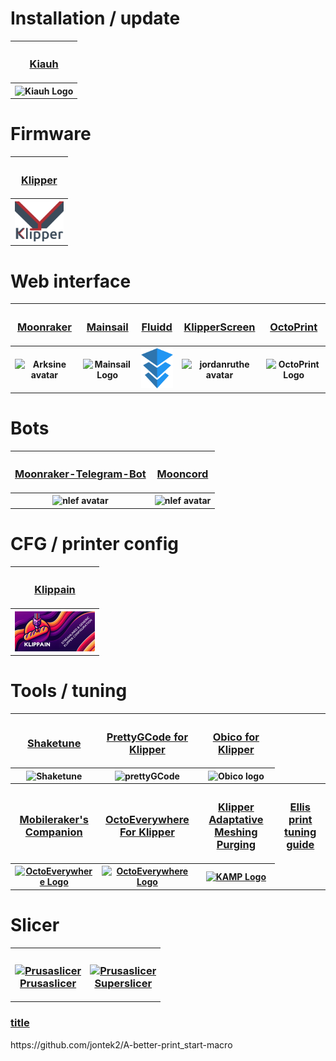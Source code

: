 <h1>Installation / update</h1>
<table>
<tr>
<th><h3><a href="https://github.com/dw-0/kiauh">Kiauh</a></h3></th>
</tr>
<tr>
<th><img src="https://raw.githubusercontent.com/dw-0/kiauh/master/resources/screenshots/kiauh.png" alt="Kiauh Logo" height="64"></th>
</tr>
</table>

<h1>Firmware</h1>
<table>
<tr>
<th><h3><a href="https://github.com/Klipper3d/klipper">Klipper</a></h3></th>
</tr>
<tr>
<th><img src="https://raw.githubusercontent.com/Klipper3d/klipper/master/docs/img/klipper-logo.png" alt="Klipper Logo" height="64"></th>
</tr>
</table>

<h1>Web interface</h1>
<table>
<tr>
<th><h3><a href="https://github.com/Arksine/moonraker">Moonraker</a></h3></th>
<th><h3><a href="https://github.com/mainsail-crew/mainsail">Mainsail</a></h3></th>
<th><h3><a href="https://github.com/fluidd-core/fluidd">Fluidd</a></h3></th>
<th><h3><a href="https://github.com/jordanruthe/KlipperScreen">KlipperScreen</a></h3></th>
<th><h3><a href="https://github.com/OctoPrint/OctoPrint">OctoPrint</a></h3></th>
</tr>
<tr>
<th><img src="https://avatars.githubusercontent.com/u/9563098?v=4" alt="Arksine avatar" height="64"></th>
<th><img src="https://raw.githubusercontent.com/mainsail-crew/docs/master/assets/img/logo.png" alt="Mainsail Logo" height="64"></th>
<th><img src="https://raw.githubusercontent.com/fluidd-core/fluidd/master/docs/assets/images/logo.svg" alt="Fluidd Logo" height="64"></th>
<th><img src="https://avatars.githubusercontent.com/u/31575189?v=4" alt="jordanruthe avatar" height="64"></th>
<th><img src="https://camo.githubusercontent.com/33da288e35b5e01f85fd3cb8247691b065d05474308f98e6d082918227600af3/68747470733a2f2f6f63746f7072696e742e6f72672f6173736574732f696d672f6c6f676f2e706e67" alt="OctoPrint Logo" height="64"></th>
</tr>
</table>


<h1>Bots</h1>
<table>
<tr>
<th><h3><a href="https://github.com/nlef/moonraker-telegram-bot">Moonraker-Telegram-Bot</a></h3></th>
<th><h3><a href="https://github.com/nlef/moonraker-telegram-bot">Mooncord</a></h3></th>
</tr>
<tr>
<th><img src="https://avatars.githubusercontent.com/u/52351624?v=4" alt="nlef avatar" height="64"></th>
<th><img src="https://raw.githubusercontent.com/eliteSchwein/mooncord/master/assets/images/github-title.png" alt="nlef avatar" height="64"></th>
</tr>
</table>


<h1>CFG / printer config</h1>
<table>
<tr>
<th><h3><a href="https://github.com/Frix-x/klippain">Klippain</a></h3></th>
</tr>
<tr>
<th><img src="https://github.com/Frix-x/klippain/raw/main/docs/klippain.png"alt="klippain" height="64"></th>
</tr>
</table>

<h1>Tools / tuning</h1>
<table>
<tr>
<th><h3><a href="https://github.com/Frix-x/klippain-shaketune/tree/main">Shaketune</a></h3></th>
<th><h3><a href="https://github.com/Kragrathea/pgcode">PrettyGCode for Klipper</a></h3></th>
<th><h3><a href="https://github.com/TheSpaghettiDetective/moonraker-obico">Obico for Klipper</a></h3></th>
</tr>

<tr>
<th><img src="https://github.com/Frix-x/klippain-shaketune/raw/main/docs/banner.png" alt="Shaketune" height="64"></th>
<th><img src="https://raw.githubusercontent.com/Kragrathea/pgcode/main/img/pgc_screen1.jpg" alt="prettyGCode" height="64"></th>
<th><img src="https://avatars.githubusercontent.com/u/46323662?s=200&v=4" alt="Obico logo" height="64"></th>
</tr>


<tr>
<th><h3><a href="https://github.com/Clon1998/mobileraker_companion">Mobileraker's Companion</a></h3></th>
<th><h3><a href="https://octoeverywhere.com/?source=kiauh_readme">OctoEverywhere For Klipper</a></h3></th>
<th><h3><a href="https://github.com/kyleisah/Klipper-Adaptive-Meshing-Purging">Klipper Adaptative Meshing Purging</a></h3></th>
<th><h3><a href="https://ellis3dp.com/Print-Tuning-Guide/">Ellis print tuning guide</a></h3></th>
</tr>

<tr>
<th><a href="https://github.com/Clon1998/mobileraker_companion"><img src="https://raw.githubusercontent.com/Clon1998/mobileraker/master/assets/icon/mr_appicon.png" alt="OctoEverywhere Logo" height="64"></th>
<th><a href="https://octoeverywhere.com/?source=kiauh_readme"><img src="https://octoeverywhere.com/img/logo.svg" alt="OctoEverywhere Logo" height="64"></a></th>
<th><a href="https://github.com/kyleisah/Klipper-Adaptive-Meshing-Purging"><img src="https://github.com/kyleisah/Klipper-Adaptive-Meshing-Purging/raw/main/Photos/Logo/KAMP-Logo.png" alt="KAMP Logo" height="64"></a></th>
</tr>
</table>


<h1>Slicer</h1>
<table>
  <tr>
    <th><h3><a href="https://www.prusa3d.com/fr/page/prusaslicer_424/"><img src="https://www.prusa3d.com/img/slicer/logo.png" alt="Prusaslicer" height="64"><br/>Prusaslicer</a></h3></th>
    <th><h3><a href="https://www.prusa3d.com/fr/page/prusaslicer_424/"><img src="https://www.prusa3d.com/img/slicer/logo.png" alt="Prusaslicer" height="64"><br/>Superslicer</a></h3></th>
  </tr>

  <tr>
    
  </tr>
</table>

<th><h3><a href="">title</a></h3></th>
https://github.com/jontek2/A-better-print_start-macro

<!--stackedit_data:
eyJoaXN0b3J5IjpbLTM2ODQ0ODQxMiwxODc2MjQwMjc1LDE4ND
c0MjQwMjZdfQ==
-->